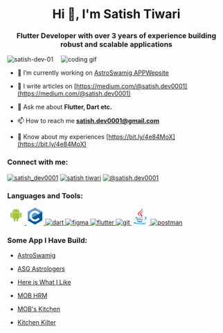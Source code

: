 <h1 align="center">Hi 👋, I'm Satish Tiwari</h1>
<h3 align="center">Flutter Developer with over 3 years of experience building robust and scalable applications</h3>
<img align="right" alt="coding gif" width="380" src="https://user-images.githubusercontent.com/55389276/140866485-8fb1c876-9a8f-4d6a-98dc-08c4981eaf70.gif">

<p align="left"> <img src="https://komarev.com/ghpvc/?username=satish-dev-01&label=Profile%20views&color=0e75b6&style=flat" alt="satish-dev-01" /> </p>

- 🔭 I’m currently working on [AstroSwamig APP](https://play.google.com/store/search?q=astroswamig&c=apps&hl=en)[Wepsite](https://www.astroswamig.com/) 

- 📝 I write articles on [https://medium.com/@satish.dev0001](https://medium.com/@satish.dev0001)

- 💬 Ask me about **Flutter, Dart etc.**

- 📫 How to reach me **satish.dev0001@gmail.com**

- 📄 Know about my experiences [https://bit.ly/4e84MoX](https://bit.ly/4e84MoX)

<h3 align="left">Connect with me:</h3>
<p align="left">
<a href="https://twitter.com/satish_dev0001" target="blank"><img align="center" src="https://raw.githubusercontent.com/rahuldkjain/github-profile-readme-generator/master/src/images/icons/Social/twitter.svg" alt="satish_dev0001" height="30" width="40" /></a>
<a href="https://linkedin.com/in/satish tiwari" target="blank"><img align="center" src="https://raw.githubusercontent.com/rahuldkjain/github-profile-readme-generator/master/src/images/icons/Social/linked-in-alt.svg" alt="satish tiwari" height="30" width="40" /></a>
<a href="https://medium.com/@satish.dev0001" target="blank"><img align="center" src="https://raw.githubusercontent.com/rahuldkjain/github-profile-readme-generator/master/src/images/icons/Social/medium.svg" alt="@satish.dev0001" height="30" width="40" /></a>
</p>

<h3 align="left">Languages and Tools:</h3>
<p align="left"> <a href="https://developer.android.com" target="_blank" rel="noreferrer"> <img src="https://raw.githubusercontent.com/devicons/devicon/master/icons/android/android-original-wordmark.svg" alt="android" width="40" height="40"/> </a> <a href="https://www.cprogramming.com/" target="_blank" rel="noreferrer"> <img src="https://raw.githubusercontent.com/devicons/devicon/master/icons/c/c-original.svg" alt="c" width="40" height="40"/> </a> <a href="https://dart.dev" target="_blank" rel="noreferrer"> <img src="https://www.vectorlogo.zone/logos/dartlang/dartlang-icon.svg" alt="dart" width="40" height="40"/> </a> <a href="https://www.figma.com/" target="_blank" rel="noreferrer"> <img src="https://www.vectorlogo.zone/logos/figma/figma-icon.svg" alt="figma" width="40" height="40"/> </a> <a href="https://flutter.dev" target="_blank" rel="noreferrer"> <img src="https://www.vectorlogo.zone/logos/flutterio/flutterio-icon.svg" alt="flutter" width="40" height="40"/> </a> <a href="https://git-scm.com/" target="_blank" rel="noreferrer"> <img src="https://www.vectorlogo.zone/logos/git-scm/git-scm-icon.svg" alt="git" width="40" height="40"/> </a> <a href="https://www.java.com" target="_blank" rel="noreferrer"> <img src="https://raw.githubusercontent.com/devicons/devicon/master/icons/java/java-original.svg" alt="java" width="40" height="40"/> </a> <a href="https://postman.com" target="_blank" rel="noreferrer"> <img src="https://www.vectorlogo.zone/logos/getpostman/getpostman-icon.svg" alt="postman" width="40" height="40"/> </a> </p>

<h3 align="left">Some App I Have Build:</h3>

-  [AstroSwamig](https://play.google.com/store/search?q=astroswamig&c=apps&hl=en)
   
-  [ASG Astrologers](https://play.google.com/store/apps/details?id=com.astroswamig.admin.mobile&hl=en)
  
-  [Here is What I Like](https://play.google.com/store/apps/details?id=com.hivil.hivil&hl=en)

-  [MOB HRM](https://play.google.com/store/apps/details?id=com.mob.kitchen_hrm&hl=en)

- [MOB's Kitchen](https://play.google.com/store/apps/details?id=com.mobcoder.kitchen&hl=en)
  
- [Kitchen Kilter](https://play.google.com/store/apps/details?id=com.mobcoder.kitchen.kilter&hl=en)
